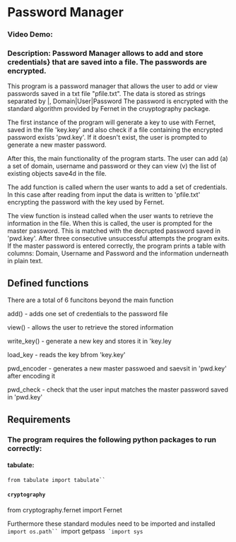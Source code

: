 # Password Manager
### Video Demo:  <URL HERE>
### Description: Password Manager allows to add and store credentials} that are saved into a file. The passwords are encrypted.

This program is a password manager that allows the user to add or view passwords saved in a txt file "pfile.txt". The data is stored as strings separated by |,
Domain|User|Password
The password is encrypted with the standard algorithm provided by Fernet in the cruyptography package.


The first instance of the program will generate a key to use with Fernet, saved in the file 'key.key' and also check if a file containing the encrypted password exists 'pwd.key'. If it doesn't exist, the user is prompted to generate a new master password.

After this, the main functionality of the program starts.
The user can add (a) a set of domain, username and password or they can view (v) the list of existing objects save4d in the file.

The add function is called whern the user wants to add a set of credentials. In this case after reading from input the data is written to 'pfile.txt' encrypting the password with the key used by Fernet.

The view function is instead called when the user wants to retrieve the information in the file. When this is called, the user is prompted for the master password. This is matched with the decrupted password saved in 'pwd.key'. After three consecutive unsuccessful attempts the program exits.
If the master password is entered correctly, the program prints a table with columns: Domain, Username and Password and the information underneath in plain text.

## Defined functions
There are a total of 6 funcitons beyond the main function

add() - adds one set of credentials to the password file

view() - allows the user to retrieve the stored information

write_key() - generate a new key and stores it in 'key.ley 

load_key - reads the key bfrom 'key.key'

pwd_encoder - generates a new master passwoed and saevsit in 'pwd.key' after encoding it

pwd_check - check that the user input matches the master password saved in 'pwd.key'

## Requirements
### The program requires the following python packages to run correctly:

#### tabulate:
`from tabulate import tabulate``
`
#### `cryptography`
from cryptography.fernet import Fernet

Furthermore these standard modules need to be imported and installed
`import os.path``
`import getpass``
`import sys``

